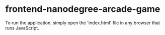 frontend-nanodegree-arcade-game
===============================

To run the application, simply open the 'index.html' file in any browser that runs JavaScript.